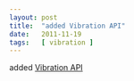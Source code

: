 ```yaml
---
layout: post
title:  "added Vibration API"
date:   2011-11-19
tags:   [ vibration ]
---
```


added [Vibration API](/spec/vibration)

